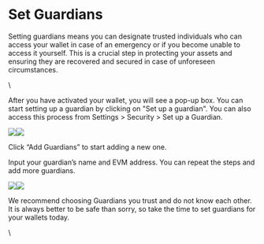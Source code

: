 # Set Guardians

Setting guardians means you can designate trusted individuals who can access your wallet in case of an emergency or if you become unable to access it yourself. This is a crucial step in protecting your assets and ensuring they are recovered and secured in case of unforeseen circumstances.

\


After you have activated your wallet, you will see a pop-up box. You can start setting up a guardian by clicking on "Set up a guardian". You can also access this process from Settings > Security > Set up a Guardian.

![](<../.gitbook/assets/image (16).png>)![](<../.gitbook/assets/image (17).png>)

Click “Add Guardians” to start adding a new one.

Input your guardian’s name and EVM address. You can repeat the steps and add more guardians.

![](<../.gitbook/assets/image (19).png>)![](<../.gitbook/assets/image (20).png>)

We recommend choosing Guardians you trust and do not know each other. It is always better to be safe than sorry, so take the time to set guardians for your wallets today.&#x20;

\
